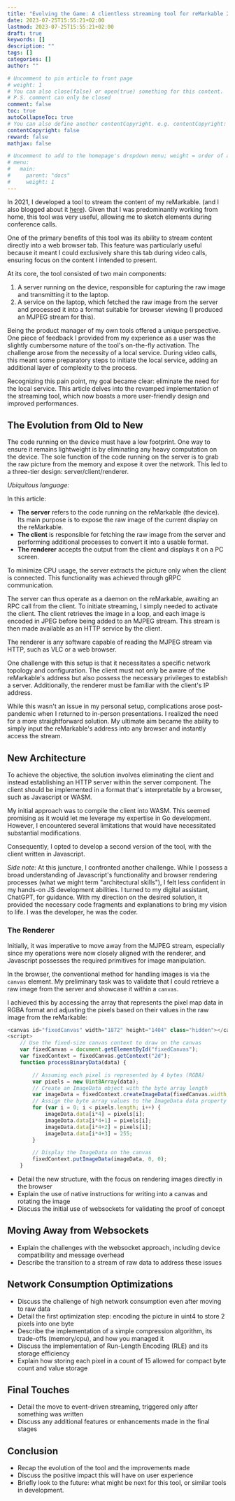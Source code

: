 ```yaml
---
title: "Evolving the Game: A clientless streaming tool for reMarkable 2"
date: 2023-07-25T15:55:21+02:00
lastmod: 2023-07-25T15:55:21+02:00
draft: true
keywords: []
description: ""
tags: []
categories: []
author: ""

# Uncomment to pin article to front page
# weight: 1
# You can also close(false) or open(true) something for this content.
# P.S. comment can only be closed
comment: false
toc: true
autoCollapseToc: true
# You can also define another contentCopyright. e.g. contentCopyright: "This is another copyright."
contentCopyright: false
reward: false
mathjax: false

# Uncomment to add to the homepage's dropdown menu; weight = order of article
# menu:
#   main:
#     parent: "docs"
#     weight: 1
---
```


In 2021, I developed a tool to stream the content of my reMarkable. 
(and I also blogged about it [here](https://blog.owulveryck.info/2021/03/30/streaming-the-remarkable-2.html)).
Given that I was predominantly working from home, this tool was very useful, allowing me to sketch elements during conference calls.

One of the primary benefits of this tool was its ability to stream content directly into a web browser tab. 
This feature was particularly useful because it meant I could exclusively share this tab during video calls, ensuring focus on the content I intended to present.

At its core, the tool consisted of two main components:
1. A server running on the device, responsible for capturing the raw image and transmitting it to the laptop.
2. A service on the laptop, which fetched the raw image from the server and processed it into a format suitable for browser viewing (I produced an MJPEG stream for this).

Being the product manager of my own tools offered a unique perspective. 
One piece of feedback I provided from my experience as a user was the slightly cumbersome nature of the tool's on-the-fly activation. 
The challenge arose from the necessity of a local service. During video calls, this meant some preparatory steps to initiate the local service, adding an additional layer of complexity to the process.

Recognizing this pain point, my goal became clear: eliminate the need for the local service. 
This article delves into the revamped implementation of the streaming tool, which now boasts a more user-friendly design and improved performances.

## The Evolution from Old to New

The code running on the device must have a low footprint. 
One way to ensure it remains lightweight is by eliminating any heavy computation on the device. 
The sole function of the code running on the server is to grab the raw picture from the memory and expose it over the network. 
This led to a three-tier design: server/client/renderer.

_Ubiquitous language:_

In this article:

- **The server** refers to the code running on the reMarkable (the device). Its main purpose is to expose the raw image of the current display on the reMarkable.
- **The client** is responsible for fetching the raw image from the server and performing additional processes to convert it into a usable format.
- **The renderer** accepts the output from the client and displays it on a PC screen.

To minimize CPU usage, the server extracts the picture only when the client is connected.
This functionality was achieved through gRPC communication.

The server can thus operate as a daemon on the reMarkable, awaiting an RPC call from the client.
To initiate streaming, I simply needed to activate the client.
The client retrieves the image in a loop, and each image is encoded in JPEG before being added to an MJPEG stream.
This stream is then made available as an HTTP service by the client.

The renderer is any software capable of reading the MJPEG stream via HTTP, such as VLC or a web browser.

One challenge with this setup is that it necessitates a specific network topology and configuration.
The client must not only be aware of the reMarkable's address but also possess the necessary privileges to establish a server.
Additionally, the renderer must be familiar with the client's IP address.

While this wasn't an issue in my personal setup, complications arose post-pandemic when I returned to in-person presentations.
I realized the need for a more straightforward solution.
My ultimate aim became the ability to simply input the reMarkable's address into any browser and instantly access the stream.

## New Architecture

To achieve the objective, the solution involves eliminating the client and instead establishing an HTTP server within the server component.
The client should be implemented in a format that's interpretable by a browser, such as Javascript or WASM.

My initial approach was to compile the client into WASM.
This seemed promising as it would let me leverage my expertise in Go development.
However, I encountered several limitations that would have necessitated substantial modifications.

Consequently, I opted to develop a second version of the tool, with the client written in Javascript.

_Side note:_ At this juncture, I confronted another challenge.
While I possess a broad understanding of Javascript's functionality and browser rendering processes (what we might term "architectural skills"), 
I felt less confident in my hands-on JS development abilities.
I turned to my digital assistant, ChatGPT, for guidance.
With my direction on the desired solution, it provided the necessary code fragments and explanations to bring my vision to life.
I was the developer, he was the coder.

### The Renderer

Initially, it was imperative to move away from the MJPEG stream, especially since my operations were now closely aligned with the renderer, 
and Javascript possesses the required primitives for image manipulation.

In the browser, the conventional method for handling images is via the `canvas` element.
My preliminary task was to validate that I could retrieve a raw image from the server and showcase it within a `canvas`.

I achieved this by accessing the array that represents the pixel map data in RGBA format and adjusting the pixels based on their values in the raw image from the reMarkable:

```Javascript
<canvas id="fixedCanvas" width="1872" height="1404" class="hidden"></canvas>
<script>
    // Use the fixed-size canvas context to draw on the canvas
    var fixedCanvas = document.getElementById("fixedCanvas");
    var fixedContext = fixedCanvas.getContext("2d");
    function processBinaryData(data) {

        // Assuming each pixel is represented by 4 bytes (RGBA)
        var pixels = new Uint8Array(data);
        // Create an ImageData object with the byte array length
        var imageData = fixedContext.createImageData(fixedCanvas.width, fixedCanvas.height);
        // Assign the byte array values to the ImageData data property
        for (var i = 0; i < pixels.length; i++) {
            imageData.data[i*4] = pixels[i];
            imageData.data[i*4+1] = pixels[i];
            imageData.data[i*4+2] = pixels[i];
            imageData.data[i*4+3] = 255;
        }

        // Display the ImageData on the canvas
        fixedContext.putImageData(imageData, 0, 0);
    }
```

  * Detail the new structure, with the focus on rendering images directly in the browser
  * Explain the use of native instructions for writing into a canvas and rotating the image
  * Discuss the initial use of websockets for validating the proof of concept

## Moving Away from Websockets
  * Explain the challenges with the websocket approach, including device compatibility and message overhead
  * Describe the transition to a stream of raw data to address these issues

## Network Consumption Optimizations
  * Discuss the challenge of high network consumption even after moving to raw data
  * Detail the first optimization step: encoding the picture in uint4 to store 2 pixels into one byte
  * Describe the implementation of a simple compression algorithm, its trade-offs (memory/cpu), and how you managed it
  * Discuss the implementation of Run-Length Encoding (RLE) and its storage efficiency
  * Explain how storing each pixel in a count of 15 allowed for compact byte count and value storage

## Final Touches
  * Detail the move to event-driven streaming, triggered only after something was written
  * Discuss any additional features or enhancements made in the final stages

## Conclusion
  * Recap the evolution of the tool and the improvements made
  * Discuss the positive impact this will have on user experience
  * Briefly look to the future: what might be next for this tool, or similar tools in development.


